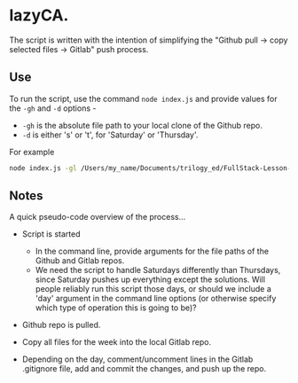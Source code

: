 # lazyCA.

The script is written with the intention of simplifying the "Github pull -> copy selected files -> Gitlab" push process.

## Use

To run the script, use the command `node index.js` and provide values for the `-gh` and `-d` options -
- `-gh` is the absolute file path to your local clone of the Github repo.
- `-d` is either 's' or 't', for 'Saturday' or 'Thursday'.

For example

```bash
node index.js -gl /Users/my_name/Documents/trilogy_ed/FullStack-Lesson-Plans -d s
```

## Notes

A quick pseudo-code overview of the process...

- Script is started
	- In the command line, provide arguments for the file paths of the Github and Gitlab repos.
	- We need the script to handle Saturdays differently than Thursdays, since Saturday pushes up everything except the solutions. Will people reliably run this script those days, or should we include a 'day' argument in the command line options (or otherwise specify which type of operation this is going to be)?

- Github repo is pulled.

- Copy all files for the week into the local Gitlab repo.

- Depending on the day, comment/uncomment lines in the Gitlab .gitignore file, add and commit the changes, and push up the repo.
